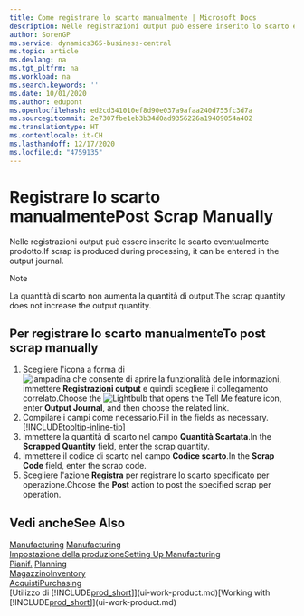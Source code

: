```yaml
---
title: Come registrare lo scarto manualmente | Microsoft Docs
description: Nelle registrazioni output può essere inserito lo scarto eventualmente prodotto. Si noti che la quantità di scarto non va ad aumentare la quantità di output.
author: SorenGP
ms.service: dynamics365-business-central
ms.topic: article
ms.devlang: na
ms.tgt_pltfrm: na
ms.workload: na
ms.search.keywords: ''
ms.date: 10/01/2020
ms.author: edupont
ms.openlocfilehash: ed2cd341010ef8d90e037a9afaa240d755fc3d7a
ms.sourcegitcommit: 2e7307fbe1eb3b34d0ad9356226a19409054a402
ms.translationtype: HT
ms.contentlocale: it-CH
ms.lasthandoff: 12/17/2020
ms.locfileid: "4759135"
---
```

# <a name="post-scrap-manually"></a><span data-ttu-id="b9145-104">Registrare lo scarto manualmente</span><span class="sxs-lookup"><span data-stu-id="b9145-104">Post Scrap Manually</span></span>
<span data-ttu-id="b9145-105">Nelle registrazioni output può essere inserito lo scarto eventualmente prodotto.</span><span class="sxs-lookup"><span data-stu-id="b9145-105">If scrap is produced during processing, it can be entered in the output journal.</span></span> 

> [!NOTE]
> <span data-ttu-id="b9145-106">La quantità di scarto non aumenta la quantità di output.</span><span class="sxs-lookup"><span data-stu-id="b9145-106">The scrap quantity does not increase the output quantity.</span></span>  

## <a name="to-post-scrap-manually"></a><span data-ttu-id="b9145-107">Per registrare lo scarto manualmente</span><span class="sxs-lookup"><span data-stu-id="b9145-107">To post scrap manually</span></span>  
1. <span data-ttu-id="b9145-108">Scegliere l'icona a forma di ![lampadina che consente di aprire la funzionalità delle informazioni](media/ui-search/search_small.png "Informazioni sull'operazione che si desidera eseguire"), immettere **Registrazioni output** e quindi scegliere il collegamento correlato.</span><span class="sxs-lookup"><span data-stu-id="b9145-108">Choose the ![Lightbulb that opens the Tell Me feature](media/ui-search/search_small.png "Tell me what you want to do") icon, enter **Output Journal**, and then choose the related link.</span></span>  
2. <span data-ttu-id="b9145-109">Compilare i campi come necessario.</span><span class="sxs-lookup"><span data-stu-id="b9145-109">Fill in the fields as necessary.</span></span> [!INCLUDE[tooltip-inline-tip](includes/tooltip-inline-tip_md.md)]  
3. <span data-ttu-id="b9145-110">Immettere la quantità di scarto nel campo **Quantità Scartata**.</span><span class="sxs-lookup"><span data-stu-id="b9145-110">In the **Scrapped Quantity** field, enter the scrap quantity.</span></span>  
4. <span data-ttu-id="b9145-111">Immettere il codice di scarto nel campo **Codice scarto**.</span><span class="sxs-lookup"><span data-stu-id="b9145-111">In the **Scrap Code** field, enter the scrap code.</span></span>  
5. <span data-ttu-id="b9145-112">Scegliere l'azione **Registra** per registrare lo scarto specificato per operazione.</span><span class="sxs-lookup"><span data-stu-id="b9145-112">Choose the **Post** action to post the specified scrap per operation.</span></span>  

## <a name="see-also"></a><span data-ttu-id="b9145-113">Vedi anche</span><span class="sxs-lookup"><span data-stu-id="b9145-113">See Also</span></span>  
<span data-ttu-id="b9145-114">[Manufacturing](production-manage-manufacturing.md)  </span><span class="sxs-lookup"><span data-stu-id="b9145-114">[Manufacturing](production-manage-manufacturing.md)  </span></span>  
[<span data-ttu-id="b9145-115">Impostazione della produzione</span><span class="sxs-lookup"><span data-stu-id="b9145-115">Setting Up Manufacturing</span></span>](production-configure-production-processes.md)  
<span data-ttu-id="b9145-116">[Pianif.](production-planning.md)    </span><span class="sxs-lookup"><span data-stu-id="b9145-116">[Planning](production-planning.md)    </span></span>  
[<span data-ttu-id="b9145-117">Magazzino</span><span class="sxs-lookup"><span data-stu-id="b9145-117">Inventory</span></span>](inventory-manage-inventory.md)  
[<span data-ttu-id="b9145-118">Acquisti</span><span class="sxs-lookup"><span data-stu-id="b9145-118">Purchasing</span></span>](purchasing-manage-purchasing.md)  
<span data-ttu-id="b9145-119">[Utilizzo di [!INCLUDE[prod_short](includes/prod_short.md)]](ui-work-product.md)</span><span class="sxs-lookup"><span data-stu-id="b9145-119">[Working with [!INCLUDE[prod_short](includes/prod_short.md)]](ui-work-product.md)</span></span>
